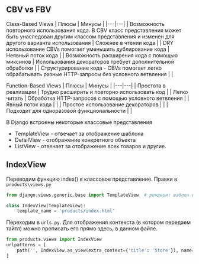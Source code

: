 ## CBV vs FBV
Class-Based Views
| Плюсы | Минусы |
|---|---|
| Возможность повторного использования кода. В CBV класс представления может быть унаследован другим классом представления и изменен для другого варианта использования | Сложнее в чтении кода |
| DRY использование CBVs помогает уменьшить дублирование кода | Неявный поток кода |
| Возможность расширения кода с помощью миксинов | Использования декораторов требует дополнительной обработки |
| Структурирование кода - CBVs помогает легко обрабатывать разные HTTP-запросы без условного ветвления |   |

Function-Based Views
| Плюсы | Минусы |
|---|---|
| Простота в реализации | Трудно расширить и повторно использовать код |
| Легко читать | Обработка HTTP-запросов с помощью условного ветвления |
| Явный поток кода |   |
| Простое использование декораторов |   |
| Подходит для одноразовой функциональности |   |

В Django встроены некоторые классовые представления
- TemplateView - отвечает за отображение шаблона
- DetailView - отображение конкретного объекта
- ListView - отвечает за отображение всех товаров и другие.

## IndexView
Переводим функцию index() в классовое представление. Правки в `products\views.py`
```python
from django.views.generic.base import TemplateView  # рендерит шаблон и отображает его на странице

class IndexView(TemplateView):
    template_name = 'products/index.html'
```
Переходим в `urls.py`. Для отображения контекста (в котором передаем тайтл) можно прописать его прямо здесь, в данном файле.
```python
from products.views import IndexView
urlpatterns = [
    path('', IndexView.as_view(extra_context={'title': 'Store'}), name='index'),
]
```


